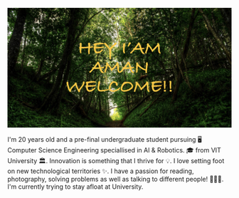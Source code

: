 
<p align="center">
 
</p align="center">
<img src="https://github.com/metal0bird/metal0bird/blob/main/image/hello_img.jpeg" /></a>

</p>

<p align="center">

I'm 20 years old and a pre-final undergraduate student pursuing 🖥 Computer Science Engineering speciallised in AI & Robotics. 🎓 from VIT University 🏛. Innovation is something that I thrive for 💡. I love setting foot on new technological territories ✨. I have a passion for reading, photography, solving problems as well as talking to different people! 👨🏻‍💻. I'm currently trying to stay afloat at University.

</p> 
